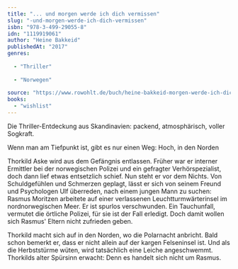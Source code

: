 ```yaml
---
title: "... und morgen werde ich dich vermissen"
slug: "-und-morgen-werde-ich-dich-vermissen"
isbn: "978-3-499-29055-8"
idn: "1119919061"
author: "Heine Bakkeid"
publishedAt: "2017"
genres:
  
  - "Thriller"
    
  - "Norwegen"
    
source: "https://www.rowohlt.de/buch/heine-bakkeid-morgen-werde-ich-dich-vermissen-9783499290558"
books: 
  - "wishlist"
---
```

Die Thriller-Entdeckung aus Skandinavien: packend, atmosphärisch, voller
Sogkraft.

Wenn man am Tiefpunkt ist, gibt es nur einen Weg: Hoch, in den Norden

Thorkild Aske wird aus dem Gefängnis entlassen. Früher war er interner 
Ermittler bei der norwegischen Polizei und ein gefragter Verhörspezialist, 
doch dann lief etwas entsetzlich schief. Nun steht er vor dem Nichts. Von 
Schuldgefühlen und Schmerzen geplagt, lässt er sich von seinem Freund und
Psychologen Ulf überreden, nach einem jungen Mann zu suchen: Rasmus Moritzen
arbeitete auf einer verlassenen Leuchtturmwärterinsel im nordnorwegischen 
Meer. Er ist spurlos verschwunden. Ein Tauchunfall, vermutet die örtliche 
Polizei, für sie ist der Fall erledigt. Doch damit wollen sich Rasmus' Eltern 
nicht zufrieden geben.

Thorkild macht sich auf in den Norden, wo die Polarnacht anbricht. Bald schon
bemerkt er, dass er nicht allein auf der kargen Felseninsel ist. Und als die 
Herbststürme wüten, wird tatsächlich eine Leiche angeschwemmt. Thorkilds alter
Spürsinn erwacht: Denn es handelt sich nicht um Rasmus.